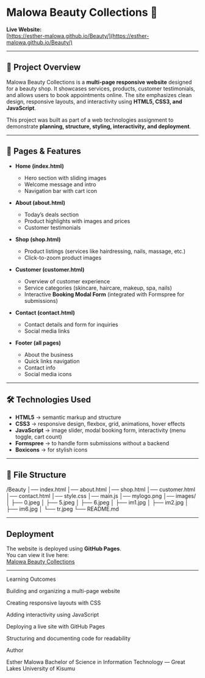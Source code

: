 # Malowa Beauty Collections 🌸

**Live Website:**  
[https://esther-malowa.github.io/Beauty/](https://esther-malowa.github.io/Beauty/)

---

## 📖 Project Overview
Malowa Beauty Collections is a **multi-page responsive website** designed for a beauty shop. It showcases services, products, customer testimonials, and allows users to book appointments online. The site emphasizes clean design, responsive layouts, and interactivity using **HTML5, CSS3, and JavaScript**.  

This project was built as part of a web technologies assignment to demonstrate **planning, structure, styling, interactivity, and deployment**.

---

## 📂 Pages & Features
- **Home (index.html)**  
  - Hero section with sliding images  
  - Welcome message and intro  
  - Navigation bar with cart icon  

- **About (about.html)**  
  - Today’s deals section  
  - Product highlights with images and prices  
  - Customer testimonials  

- **Shop (shop.html)**  
  - Product listings (services like hairdressing, nails, massage, etc.)  
  - Click-to-zoom product images  

- **Customer (customer.html)**  
  - Overview of customer experience  
  - Service categories (skincare, haircare, makeup, spa, nails)  
  - Interactive **Booking Modal Form** (integrated with Formspree for submissions)  

- **Contact (contact.html)**  
  - Contact details and form for inquiries  
  - Social media links  

- **Footer (all pages)**  
  - About the business  
  - Quick links navigation  
  - Contact info  
  - Social media icons  

---

## 🛠️ Technologies Used
- **HTML5** → semantic markup and structure  
- **CSS3** → responsive design, flexbox, grid, animations, hover effects  
- **JavaScript** → image slider, modal booking form, interactivity (menu toggle, cart count)  
- **Formspree** → to handle form submissions without a backend  
- **Boxicons** → for stylish icons  

---

## 📁 File Structure
/Beauty
│── index.html
│── about.html
│── shop.html
│── customer.html
│── contact.html
│── style.css
│── main.js
│── mylogo.png
│── images/
│ ├── 0.jpeg
│ ├── 5.jpeg
│ ├── 6.jpeg
│ ├── im1.jpg
│ ├── im2.jpg
│ ├── im6.jpg
│ └── tr.jpeg
└── README.md


---

##  Deployment
The website is deployed using **GitHub Pages**.  
You can view it live here:  
 [Malowa Beauty Collections](https://esther-malowa.github.io/Beauty/)

---


 Learning Outcomes

Building and organizing a multi-page website

Creating responsive layouts with CSS

Adding interactivity using JavaScript

Deploying a live site with GitHub Pages

Structuring and documenting code for readability

 Author

Esther Malowa
Bachelor of Science in Information Technology — Great Lakes University of Kisumu



